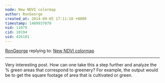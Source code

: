 ```yaml
---
node: New NDVI colormap
author: RonGeorge
created_at: 2014-09-05 17:11:10 +0000
timestamp: 1409937070
nid: 11078
cid: 10194
uid: 426181
---
```




[RonGeorge](../profile/RonGeorge) replying to: [New NDVI colormap](../notes/cfastie/08-26-2014/new-ndvi-colormap)

----
Very interesting post. How can one take this a step further and analyze the % green areas that correspond to greenery? For example, the output would be to get the square footage of area that is cultivated or green. 